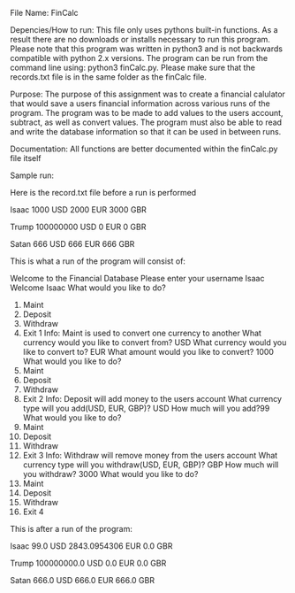 File Name: FinCalc

Depencies/How to run: This file only uses pythons built-in functions. As a result there are no downloads or installs necessary to run this program. Please note that this program was written in python3 and is not backwards compatible with python 2.x versions. The program can be run from the command line using: python3 finCalc.py. Please make sure that the records.txt file is in the same folder as the finCalc file.

Purpose: The purpose of this assignment was to create a financial calulator that would save a users financial information across various runs of the program. The program was to be made to add values to the users account, subtract, as well as convert values. The program must also be able to read and write the database information so that it can be used in between runs.

Documentation: All functions are better documented within the finCalc.py file itself

Sample run:

Here is the record.txt file before a run is performed

Isaac
1000
USD
2000
EUR
3000
GBR

Trump
100000000
USD
0
EUR
0
GBR

Satan
666
USD
666
EUR
666
GBR

This is what a run of the program will consist of:

Welcome to the Financial Database
Please enter your username
Isaac
Welcome Isaac
What would you like to do?
1. Maint
2. Deposit
3. Withdraw
4. Exit
1
Info: Maint is used to convert one currency to another
What currency would you like to convert from?
USD
What currency would you like to convert to?
EUR
What amount would you like to convert?
1000
What would you like to do?
1. Maint
2. Deposit
3. Withdraw
4. Exit
2
Info: Deposit will add money to the users account
What currency type will you add(USD, EUR, GBP)?
USD
How much will you add?99
What would you like to do?
1. Maint
2. Deposit
3. Withdraw
4. Exit
3
Info: Withdraw will remove money from the users account
What currency type will you withdraw(USD, EUR, GBP)?
GBP
How much will you withdraw?
3000
What would you like to do?
1. Maint
2. Deposit
3. Withdraw
4. Exit
4

This is after a run of the program:

Isaac
99.0
USD
2843.0954306
EUR
0.0
GBR

Trump
100000000.0
USD
0.0
EUR
0.0
GBR

Satan
666.0
USD
666.0
EUR
666.0
GBR
